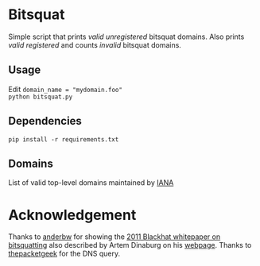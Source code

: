 # Bitsquat

Simple script that prints _valid unregistered_ bitsquat domains. Also prints _valid registered_ and counts _invalid_ bitsquat domains. 

## Usage 
Edit `domain_name = "mydomain.foo"`  
`python bitsquat.py`

## Dependencies
`pip install -r requirements.txt`

## Domains
List of valid top-level domains maintained by [IANA](https://www.icann.org/resources/pages/tlds-2012-02-25-en)

# Acknowledgement

Thanks to [anderbw](https://github.com/anderbw) for showing the [2011 Blackhat whitepaper on bitsquatting](http://media.blackhat.com/bh-us-11/Dinaburg/BH_US_11_Dinaburg_Bitsquatting_WP.pdf) 
also described by Artem Dinaburg on his [webpage](http://dinaburg.org/bitsquatting.html). Thanks to [thepacketgeek](https://gist.github.com/thepacketgeek/6928674#file-10-dns-query-py) for the DNS query. 
